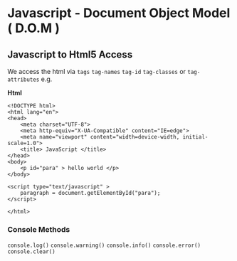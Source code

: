 # Javascript - Document Object Model ( D.O.M )

## Javascript to Html5 Access

We access the html via `tags` `tag-names` `tag-id` `tag-classes` or `tag-attributes` e.g.

**Html**

```
<!DOCTYPE html>
<html lang="en">
<head>
    <meta charset="UTF-8">
    <meta http-equiv="X-UA-Compatible" content="IE=edge">
    <meta name="viewport" content="width=device-width, initial-scale=1.0">
    <title> JavaScript </title>
</head>
<body>
    <p id="para" > hello world </p>
</body>

<script type="text/javascript" >
    paragraph = document.getElementById("para");
</script>

</html>
```

### Console Methods

`console.log()`
`console.warning()`
`console.info()`
`console.error()`
`console.clear()`
